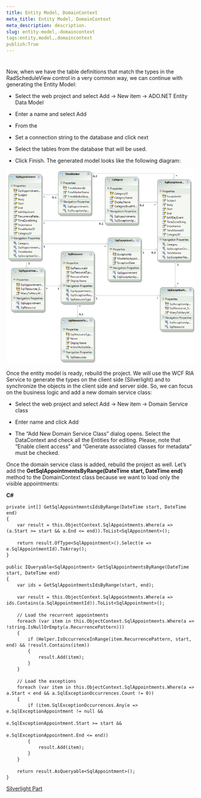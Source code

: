 ```yaml
---
title: Entity Model, DomainContext
meta_title: Entity Model, DomainContext
meta_description: description.
slug: entity-model,-domaincontext
tags:entity,model,,domaincontext
publish:True
---
```



# 

Now, when we have the table definitions that match the types in the RadScheduleView control in a very common way, we can continue with generating the Entity Model:

* Select the web project and select Add -> New item -> ADO.NET Entity Data Model

* Enter a name and select Add

* From the 

* Set a connection string to the database and click next

* Select the tables from the database that will be used.
      		

* Click Finish. The generated model looks like the following diagram:

![radscheduleview populating with data EFModel](images/radscheduleview_populating_with_data_EFModel.png)

Once the entity model is ready, rebuild the project. We will use the WCF RIA Service to generate the types on the client side (Silverlight) and to synchronize the objects in the client side and server side. So, we can focus on the business logic and add a new domain service class:
        

* Select the web project and select Add -> New item -> Domain Service class

* Enter name and click Add

* The “Add New Domain Service Class” dialog opens. Select the DataContext and check all the Entities for editing. Please, note that “Enable client access” and “Generate associated classes for metadata” must be checked.
        

Once the domain service class is added, rebuild the project as well. Let’s add the __GetSqlAppointmentsByRange(DateTime start, DateTime end)__ method to the DomainContext class because we want to load only the visible appointments:
        




 __C#__
    


	private int[] GetSqlAppointmentsIdsByRange(DateTime start, DateTime end)
	{
		var result = this.ObjectContext.SqlAppointments.Where(a => (a.Start >= start && a.End <= end)).ToList<SqlAppointment>();
	
		return result.OfType<SqlAppointment>().Select(e => e.SqlAppointmentId).ToArray();
	}
	
	public IQueryable<SqlAppointment> GetSqlAppointmentsByRange(DateTime start, DateTime end)
	{
		var ids = GetSqlAppointmentsIdsByRange(start, end);
	
		var result = this.ObjectContext.SqlAppointments.Where(a => ids.Contains(a.SqlAppointmentId)).ToList<SqlAppointment>();
	
		// Load the recurrent appointments
		foreach (var item in this.ObjectContext.SqlAppointments.Where(a => !string.IsNullOrEmpty(a.RecurrencePattern)))
		{
			if (Helper.IsOccurrenceInRange(item.RecurrencePattern, start, end) && !result.Contains(item))
			{
				result.Add(item);
			}
		}
	
		// Load the exceptions
		foreach (var item in this.ObjectContext.SqlAppointments.Where(a => a.Start < end && a.SqlExceptionOccurrences.Count != 0))
		{
			if (item.SqlExceptionOccurrences.Any(e => e.SqlExceptionAppointment != null && 
														e.SqlExceptionAppointment.Start >= start && 
														e.SqlExceptionAppointment.End <= end))
			{
				result.Add(item);
			}
		}
	
		return result.AsQueryable<SqlAppointment>();
	}

[Silverlight Part]({{slug:silverlight-part}})

